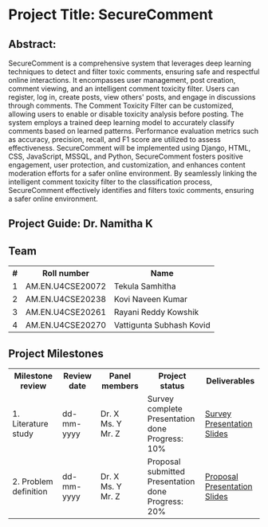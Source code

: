 # Project Title: SecureComment
## Abstract: 
SecureComment is a comprehensive system that leverages deep learning techniques to detect and filter toxic comments, ensuring safe and respectful online interactions. It encompasses user management, post creation, comment viewing, and an intelligent comment toxicity filter. Users can register, log in, create posts, view others' posts, and engage in discussions through comments. The Comment Toxicity Filter can be customized, allowing users to enable or disable toxicity analysis before posting. The system employs a trained deep learning model to accurately classify comments based on learned patterns. Performance evaluation metrics such as accuracy, precision, recall, and F1 score are utilized to assess effectiveness. SecureComment will be implemented using Django, HTML, CSS, JavaScript, MSSQL, and Python, SecureComment fosters positive engagement, user protection, and customization, and enhances content moderation efforts for a safer online environment. By seamlessly linking the intelligent comment toxicity filter to the classification process, SecureComment effectively identifies and filters toxic comments, ensuring a safer online environment. 
## Project Guide: Dr. Namitha K
## Team

<table>
  <tr>
    <th>#</th>
    <th>Roll number</th>
    <th>Name</th>
  </tr>
  <tr>
    <td>1</td>
    <td>AM.EN.U4CSE20072</td>
    <td>Tekula Samhitha</td>
  </tr>
  <tr>
    <td>2</td>
    <td>AM.EN.U4CSE20238</td>
    <td>Kovi Naveen Kumar</td>
  </tr>  
  <tr>
    <td>3</td>
    <td>AM.EN.U4CSE20261</td>
    <td>Rayani Reddy Kowshik</td>
  </tr>  
  <tr>
    <td>4</td>
    <td>AM.EN.U4CSE20270</td>
    <td>Vattigunta Subhash Kovid</td>
  </tr>  
</table>

## Project Milestones

<table>
  <tr>
    <th>Milestone review</th>
    <th>Review date</th>
    <th>Panel members</th>
    <th>Project status</th>
    <th>Deliverables</th>
  </tr>
  <tr>
    <td>1. Literature study</td>
    <td>dd-mm-yyyy</td>
    <td>Dr. X<br>Ms. Y<br>Mr. Z</td>
    <td>Survey complete<br>Presentation done<br>Progress: 10%</td>
    <td>
      <a href="survey.pdf">Survey</a><br>
      <a href="slides-1.pdf">Presentation Slides</a>
    </td>
  </tr>
  <tr>
    <td>2. Problem definition</td>
    <td>dd-mm-yyyy</td>
    <td>Dr. X<br>Ms. Y<br>Mr. Z</td>
    <td>Proposal submitted<br>Presentation done<br>Progress: 20%</td>
    <td>
      <a href="proposal.pdf">Proposal</a><br>
      <a href="slides-2.pdf">Presentation Slides</a>
    </td>
  </tr>  
</table>
